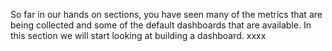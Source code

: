 So far in our hands on sections, you have seen many of the metrics that are being collected and some of the default dashboards that are available. In this section we will start looking at building a dashboard.
xxxx
